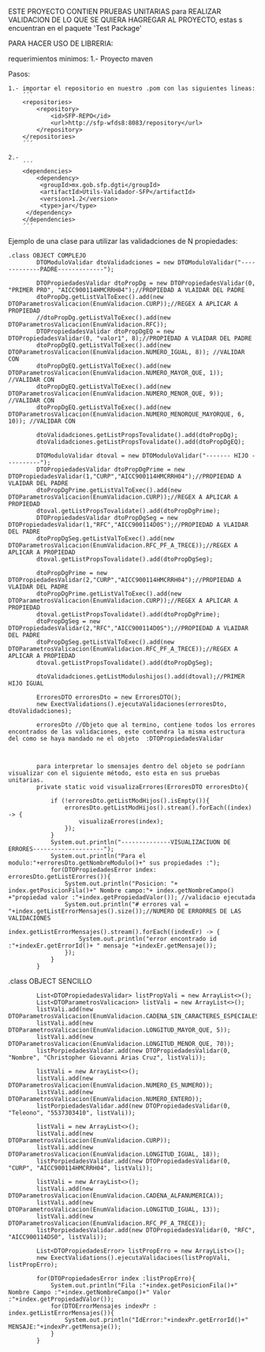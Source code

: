ESTE PROYECTO CONTIEN PRUEBAS UNITARIAS para REALIZAR VALIDACION DE LO QUE SE QUIERA HAGREGAR AL PROYECTO, estas s encuentran en el paquete 'Test Package'

PARA HACER USO DE LIBRERIA:

requerimientos minimos:
    1.- Proyecto maven
    
Pasos:

    1.- importar el repositorio en nuestro .pom con las siguientes lineas:
        ´´´
        <repositories>
            <repository>
                <id>SFP-REPO</id>
                <url>http://sfp-wfds8:8083/repository</url>
            </repository>
        </repositories>
        ´´´
        
    2.-
        ´´´
        <dependencies>
            <dependency> 
             <groupId>mx.gob.sfp.dgti</groupId> 
             <artifactId>Utils-Validador-SFP</artifactId> 
             <version>1.2</version> 
             <type>jar</type> 
         </dependency>
        </dependencies>
        ´´´
        
Ejemplo de una clase para utilizar las validadciones de N propiedades:

    .class OBJECT COMPLEJO
            DTOModuloValidar dtoValidadciones = new DTOModuloValidar("-------------PADRE-------------");
            
            DTOPropiedadesValidar dtoPropDg = new DTOPropiedadesValidar(0, "PRIMER PRO", "AICC900114HMCRRH04");//PROPIEDAD A VLAIDAR DEL PADRE
            dtoPropDg.getListValToExec().add(new DTOParametrosValicacion(EnumValidacion.CURP));//REGEX A APLICAR A PROPIEDAD
            //dtoPropDg.getListValToExec().add(new DTOParametrosValicacion(EnumValidacion.RFC));
            DTOPropiedadesValidar dtoPropDgEQ = new DTOPropiedadesValidar(0, "valor1", 8);//PROPIEDAD A VLAIDAR DEL PADRE
            dtoPropDgEQ.getListValToExec().add(new DTOParametrosValicacion(EnumValidacion.NUMERO_IGUAL, 8)); //VALIDAR CON
            dtoPropDgEQ.getListValToExec().add(new DTOParametrosValicacion(EnumValidacion.NUMERO_MAYOR_QUE, 1)); //VALIDAR CON
            dtoPropDgEQ.getListValToExec().add(new DTOParametrosValicacion(EnumValidacion.NUMERO_MENOR_QUE, 9)); //VALIDAR CON
            dtoPropDgEQ.getListValToExec().add(new DTOParametrosValicacion(EnumValidacion.NUMERO_MENORQUE_MAYORQUE, 6, 10)); //VALIDAR CON
            
            dtoValidadciones.getListPropsTovalidate().add(dtoPropDg);        
            dtoValidadciones.getListPropsTovalidate().add(dtoPropDgEQ);
            
            DTOModuloValidar dtoval = new DTOModuloValidar("------- HIJO - ---------");
            DTOPropiedadesValidar dtoPropDgPrime = new DTOPropiedadesValidar(1,"CURP","AICC900114HMCRRH04");//PROPIEDAD A VLAIDAR DEL PADRE
            dtoPropDgPrime.getListValToExec().add(new DTOParametrosValicacion(EnumValidacion.CURP));//REGEX A APLICAR A PROPIEDAD
            dtoval.getListPropsTovalidate().add(dtoPropDgPrime);
            DTOPropiedadesValidar dtoPropDgSeg = new DTOPropiedadesValidar(1,"RFC","AICC900114D0S");//PROPIEDAD A VLAIDAR DEL PADRE
            dtoPropDgSeg.getListValToExec().add(new DTOParametrosValicacion(EnumValidacion.RFC_PF_A_TRECE));//REGEX A APLICAR A PROPIEDAD
            dtoval.getListPropsTovalidate().add(dtoPropDgSeg);
            
            dtoPropDgPrime = new DTOPropiedadesValidar(2,"CURP","AICC900114HMCRRH04");//PROPIEDAD A VLAIDAR DEL PADRE
            dtoPropDgPrime.getListValToExec().add(new DTOParametrosValicacion(EnumValidacion.CURP));//REGEX A APLICAR A PROPIEDAD
            dtoval.getListPropsTovalidate().add(dtoPropDgPrime);
            dtoPropDgSeg = new DTOPropiedadesValidar(2,"RFC","AICC900114D0S");//PROPIEDAD A VLAIDAR DEL PADRE
            dtoPropDgSeg.getListValToExec().add(new DTOParametrosValicacion(EnumValidacion.RFC_PF_A_TRECE));//REGEX A APLICAR A PROPIEDAD
            dtoval.getListPropsTovalidate().add(dtoPropDgSeg);
            
            dtoValidadciones.getListModuloshijos().add(dtoval);//PRIMER HIJO IGUAL
            
            ErroresDTO erroresDto = new ErroresDTO();
            new ExectValidations().ejecutaValidaciones(erroresDto, dtoValidadciones);
            
            erroresDto //Objeto que al termino, contiene todos los errores encontrados de las validaciones, este contendra la misma estructura del como se haya mandado ne el objeto  :DTOPropiedadesValidar
            
            
            
            para interpretar lo smensajes dentro del objeto se podríann visualizar con el siguiente método, esto esta en sus pruebas unitarias.
            private static void visualizaErrores(ErroresDTO erroresDto){
        
                if (!erroresDto.getListModHijos().isEmpty()){
                    erroresDto.getListModHijos().stream().forEach((index) -> {
                        visualizaErrores(index);
                    });
                }
                System.out.println("--------------VISUALIZACIUON DE ERRORES--------------------");
                System.out.println("Para el modulo:"+erroresDto.getNombreModulo()+" sus propiedades :");
                for(DTOPropiedadesError index: erroresDto.getListErorres()){
                    System.out.println("Posicion: "+ index.getPosicionFila()+" Nombre campo:"+ index.getNombreCampo() +"propiedad valor :"+index.getPropiedadValor()); //validacio ejecutada
                    System.out.println("# errores val = "+index.getListErrorMensajes().size());//NUMERO DE ERRORRES DE LAS VALIDACIONES
                    index.getListErrorMensajes().stream().forEach((indexEr) -> {
                        System.out.println("error encontrado id :"+indexEr.getErrorId()+ " mensaje "+indexEr.getMensaje());
                    });
                }
            }

            

   .class OBJECT SENCILLO

            List<DTOPropiedadesValidar> listPropVali = new ArrayList<>();
            List<DTOParametrosValicacion> listVali = new ArrayList<>();
            listVali.add(new DTOParametrosValicacion(EnumValidacion.CADENA_SIN_CARACTERES_ESPECIALES));
            listVali.add(new DTOParametrosValicacion(EnumValidacion.LONGITUD_MAYOR_QUE, 5));
            listVali.add(new DTOParametrosValicacion(EnumValidacion.LONGITUD_MENOR_QUE, 70));
            listPorpiedadesValidar.add(new DTOPropiedadesValidar(0, "Nombre", "Christopher Giovanni Arias Cruz", listVali));
            
            listVali = new ArrayList<>();
            listVali.add(new DTOParametrosValicacion(EnumValidacion.NUMERO_ES_NUMERO));
            listVali.add(new DTOParametrosValicacion(EnumValidacion.NUMERO_ENTERO));
            listPorpiedadesValidar.add(new DTOPropiedadesValidar(0, "Teleono", "5537303410", listVali));
            
            listVali = new ArrayList<>();
            listVali.add(new DTOParametrosValicacion(EnumValidacion.CURP));        
            listVali.add(new DTOParametrosValicacion(EnumValidacion.LONGITUD_IGUAL, 18));
            listPorpiedadesValidar.add(new DTOPropiedadesValidar(0, "CURP", "AICC900114HMCRRH04", listVali));
            
            listVali = new ArrayList<>();
            listVali.add(new DTOParametrosValicacion(EnumValidacion.CADENA_ALFANUMERICA));
            listVali.add(new DTOParametrosValicacion(EnumValidacion.LONGITUD_IGUAL, 13));
            listVali.add(new DTOParametrosValicacion(EnumValidacion.RFC_PF_A_TRECE));
            listPorpiedadesValidar.add(new DTOPropiedadesValidar(0, "RFC", "AICC900114DS0", listVali));
            
            List<DTOPropiedadesError> listPropErro = new ArrayList<>();
            new ExectValidations().ejecutaValidacioes(listPropVali, listPropErro);
            
            for(DTOPropiedadesError index :listPropErro){
                System.out.println("Fila :"+index.getPosicionFila()+" Nombre Campo :"+index.getNombreCampo()+" Valor :"+index.getPropiedadValor());
                for(DTOErrorMensajes indexPr : index.getListErrorMensajes()){
                    System.out.println("IdError:"+indexPr.getErrorId()+" MENSAJE:"+indexPr.getMensaje());    
                }
            }
            
